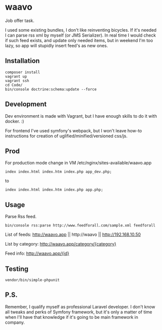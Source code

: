 waavo
=====
Job offer task. 

I used some existing bundles, I don't like reinventing bicycles. 
If it's needed I can parse rss xml by myself (or JMS Serializer).
In real time I would check if such feed exists, and update only needed items, but in weekend I'm too lazy, so app will stupidly insert feed's as new ones.

## Installation
``` 
composer install 
vagrant up
vagrant ssh
cd Code/
bin/console doctrine:schema:update --force
```

## Development
Dev environment is made with Vagrant, but I have enough skills to do it with docker. :)

For frontend I've used symfony's webpack, but I won't leave how-to instructions for creation of uglified/minified/versioned css/js.

## Prod
For production mode change in VM /etc/nginx/sites-available/waavo.app
```
index index.html index.htm index.php app_dev.php;
```
to
```
index index.html index.htm index.php app.php;
```

## Usage
Parse Rss feed.
``` 
bin/console rss:parse http://www.feedforall.com/sample.xml feedforall
```

List of feeds:
http://waavo.app || http://waavo || http://192.168.10.50

List by category:
http://waavo.app/category/{category}

Feed info:
http://waavo.app/{id}

## Testing
``` 
vendor/bin/simple-phpunit
```

## P.S.
Remember, I qualify myself as professional Laravel developer. I don't know all tweaks and perks of Symfony framework, but it's only a matter of time when I'll have that knowledge if it's going to be main framework in company.
